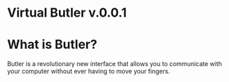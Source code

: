 # Virtual Butler v.0.0.1

What is Butler?
===============

Butler is a revolutionary new interface that allows you to communicate with your
computer without ever having to move your fingers.
